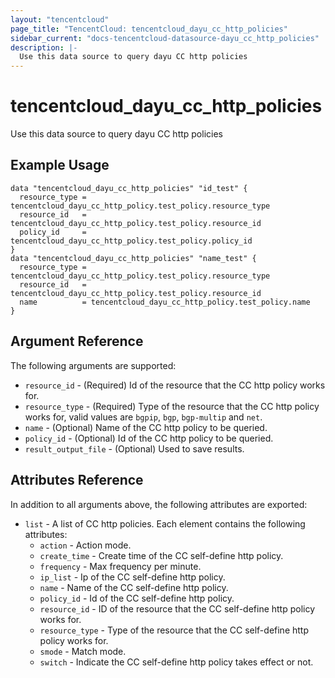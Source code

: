 ```yaml
---
layout: "tencentcloud"
page_title: "TencentCloud: tencentcloud_dayu_cc_http_policies"
sidebar_current: "docs-tencentcloud-datasource-dayu_cc_http_policies"
description: |-
  Use this data source to query dayu CC http policies
---
```


# tencentcloud_dayu_cc_http_policies

Use this data source to query dayu CC http policies

## Example Usage

```hcl
data "tencentcloud_dayu_cc_http_policies" "id_test" {
  resource_type = tencentcloud_dayu_cc_http_policy.test_policy.resource_type
  resource_id   = tencentcloud_dayu_cc_http_policy.test_policy.resource_id
  policy_id     = tencentcloud_dayu_cc_http_policy.test_policy.policy_id
}
data "tencentcloud_dayu_cc_http_policies" "name_test" {
  resource_type = tencentcloud_dayu_cc_http_policy.test_policy.resource_type
  resource_id   = tencentcloud_dayu_cc_http_policy.test_policy.resource_id
  name          = tencentcloud_dayu_cc_http_policy.test_policy.name
}
```

## Argument Reference

The following arguments are supported:

* `resource_id` - (Required) Id of the resource that the CC http policy works for.
* `resource_type` - (Required) Type of the resource that the CC http policy works for, valid values are `bgpip`, `bgp`, `bgp-multip` and `net`.
* `name` - (Optional) Name of the CC http policy to be queried.
* `policy_id` - (Optional) Id of the CC http policy to be queried.
* `result_output_file` - (Optional) Used to save results.

## Attributes Reference

In addition to all arguments above, the following attributes are exported:

* `list` - A list of CC http policies. Each element contains the following attributes:
  * `action` - Action mode.
  * `create_time` - Create time of the CC self-define http policy.
  * `frequency` - Max frequency per minute.
  * `ip_list` - Ip of the CC self-define http policy.
  * `name` - Name of the CC self-define http policy.
  * `policy_id` - Id of the CC self-define http policy.
  * `resource_id` - ID of the resource that the CC self-define http policy works for.
  * `resource_type` - Type of the resource that the CC self-define http policy works for.
  * `smode` - Match mode.
  * `switch` - Indicate the CC self-define http policy takes effect or not.


